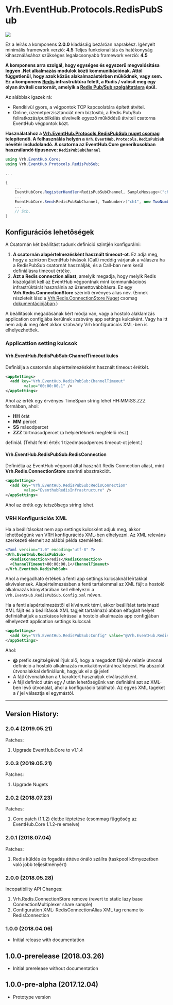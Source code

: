 ﻿ # Vrh.EventHub.Protocols.RedisPubSub
 
 ![](http://nuget.vonalkod.hu/content/projectavatars/eventhubredispubsub.png)
 
Ez a leírás a komponens **2.0.0** kiadásáig bezáróan naprakész.
Igényelt minimális framework verzió: **4.5**
Teljes funkcionalitás és hatékonyság kihasználásához szükséges legalacsonyabb framework verzió: **4.5**

**A komponens arra szolgál, hogy egységes és egyszerű megvalósítása legyen .Net alkalmazás modulok közti kommunikációnak. Attól függetlenül, hogy azok  közös alakalmazástérben működnek, vagy sem. Ez a komponens <a href="https://redis.io/" target="_blank">Redis</a> infrastruktúra felett, a Rudis / valósít meg egy olyan átviteli csatornát, amelyik a <a href="https://redis.io/topics/pubsub" target="_blank">Redis Pub/Sub szolgáltatásra</a> épül.**

Az alábbiak igazek rá:
* Rendkivül gyors, a végpontok TCP kapcsolatára épített átvitel.
* Online, üzenetperzisztánciát nem biztosító, a Redis Pub/Sub feliratkozás/publikálás elveivelk egyező működésű átviteli csatorna EventHub végpontok közt.

**Használatához a <a href="http://nuget.vonalkod.hu/packages/Vrh.EventHub.Protocols.RedisPubSub" target="_blank">Vrh.EventHub.Protocols.RedisPubSub nuget csomag</a> telepítendő. A felhasználás helyén a `Vrh.EventHub.Protocols.RedisPubSub` névétér includolandó. A csatorna az EventHub.Core generikusokban használandó típusneve: `RedisPubSubChannel`**

```csharp
using Vrh.EventHub.Core;
using Vrh.EventHub.Protocols.RedisPubSub;

...

{
    ...
    EventHubCore.RegisterHandler<RedisPubSubChannel, SampleMessage>("ch1", SampleMessageProcessor);
    ...
    EventHubCore.Send<RedisPubSubChannel, TwoNumber>("ch1", new TwoNumber() { One = 1, Two = 2 });
    ...
    // Stb.
}
```
## Konfigurációs lehetőségek
A Csatornán két beállítást tudunk definició szintjén konfigurálni:
1. **A csatornán alapértelmezésként használt timeout-ot**. Ez adja meg, hogy a szinkron EventHub hívások (Call) meddig várjanak a válaszra ha a RedisPubSub csatornát használják, és a Call-ban nem kerül definiálásra  timeout értéke.
2. **Azt a Redis connection aliast**, amelyik megadja, hogy melyik Redis kiszolgálót kell az EventHub végpontnak mint kommunikácioós infrastrúktárát használnia az üzenettovábbításra. Ez egy **Vrh.Redis.ConnectionStore** szerinti érvényes alias név. (Ennek részleteit lásd a <a href="http://nuget.vonalkod.hu/packages/Vrh.Redis.ConnectionStore/" target="_blank">Vrh.Redis.ConnectionStore Nuget</a> csomag <a href="http://gitlab.vonalkod.hu:443/vrh/Vrh.Redis.ConnectionStore/blob/developer/ReadMe.md" target="_blank">dokumentációjában</a>.) 

A beállítások megadásának kért módja van, vagy a hostoló alaklamzás application configjába kerülnek szabvány app settings kulcsként. Vagy ha itt nem adjuk meg őket akkor szabvány Vrh konfigurációs XML-ben is elhelyezhetőek.

### Applicattion setting kulcsok
#### Vrh.EventHub.RedisPubSub:ChannelTimeout kulcs
Definiálja a csatornán alapérttelmezésként használt timeout érétkét.
```xml
<appSettings>      
  <add key="Vrh.EventHub.RedisPubSub:ChannelTimeout"
        value="00:00:00.1" />
</appSettings>
```
Ahol az érték egy érvényes TimeSpan string lehet HH:MM:SS.ZZZ formában, ahol:
* **HH** órát
* **MM** percet
* **SS** másodpercet
* **ZZZ** törtmásodpercet (a helyiértéknek megfelelő rész)

definiál. (Tehát fenti érték 1 tizedmásodperces timeout-ot jelent.)

#### Vrh.EventHub.RedisPubSub:RedisConnection
Definiélja az EventHub végpont által használt Redis Connection aliast, mint **Vrh.Redis.ConnectionStore** szerinti absztrakciót.
```xml
<appSettings>      
  <add key="Vrh.EventHub.RedisPubSub:RedisConnection"
        value="EventhubRedisInfrastructure" />
</appSettings>
```
Ahol az érétk egy tetszőlsegs string lehet.

### VRH Konfigurációs XML
Ha a beállításokat nem app settings kulcsként adjuk meg, akkor lehetőségünk van VRH konfigurációs XML-ben elhelyezni. Az XML releváns szerkezeti elemeit az alábbi példa szemlélteti:
```xml
<?xml version="1.0" encoding="utf-8" ?>
<Vrh.EventHub.RedisPubSub>
  <RedisConnection>redis</RedisConnection>
  <ChannelTimeout>00:00:00.1</ChannelTimeout>
</Vrh.EventHub.RedisPubSub>
```

Ahol a megadható értékek a fenti app settings kulcsaknál leírtakkal ekvivalensek. Alapértelmezésben a fenti tartalommal az XML fájlt a hostoló alkalmazás könyvtárában kell elhelyezni a `Vrh.EventHub.RedisPubSub.Config.xml` néven.

Ha a fenti alapértelmezéstől el kívánunk térni, akkor beállítást tartalmazó XML fájlt és a beállítások XML tagjeit tartalmazó abban elfoglalt helyét definiálhatjuk a szokásos leírással a hostoló alkalmazás app configjában elhelyezett application settings kulccsal:
```xml
<appSettings>      
  <add key="Vrh.EventHub.RedisPubSub:Config" value="@Vrh.EventHub.RedisPubSub.Config.xml/Vrh.EventHub.RedisPubSub" />
</appSettings>
```
Ahol:
* **@** prefix segítségével írjuk alő, hogy a megadott fájlnév relatív útvonal definíció a hostoló alkalmazás munkakönyvtárához képest. Ha abszolút útvonalakkal definiálunk, hagyjuk el a @ jelet!
* A fájl útvonalakban a **\\** karaktert használjuk elválasztóként.
* A fájl definicó után egy **/** után lehetőségünk van definiálni azt az XML-ben lévő útvonalat, ahol a konfiguráció található. Az egyes XML tageket a **/** jel választja el egymástól.

<hr></hr>

## Version History:
### 2.0.4 (2019.05.21)
Patches:
1. Upgrade EventHub.Core to v1.1.4
### 2.0.3 (2019.05.21)
Patches:
1. Upgrade Nugets
### 2.0.2 (2018.07.23)
Patches:
1. Core patch (1.1.2) életbe léptetése (csommag függőség az EventHub.Core 1.1.2-re emelve)
### 2.0.1 (2018.07.04)
Patches:
1. Redis küldés és fogadás áttéve önáló szállra (taskpool környezetben való jobb teljesítményért)
### 2.0.0 (2018.05.28)
Incopatibility API Changes:
1. Vrh.Redis.ConnectionStore remove (revert to static lazy base ConnectionMultiplexer share sample)
2. Configuration XML: RedisConnectionAlias XML tag rename to RedisConnection
### 1.0.0 (2018.04.06)
* Initial release with documentation
## 1.0.0-prerelease (2018.03.26)
* Initial prerelease without documentation
## 1.0.0-pre-alpha (2017.12.04)
* Prototype version